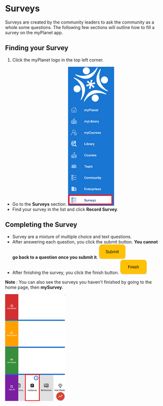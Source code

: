 # Surveys
Surveys are created by the community leaders to ask the community as a whole some questions. The following few sections will outline how to fill a survey on the myPlanet app.

## Finding your Survey
1. Click the myPlanet logo in the top left corner.
- Go to the **Surveys** section.
![Image showing the myPlanet menu sections](images/survey-find1.png)
- Find your survey in the list and click **Record Survey**.  

## Completing the Survey
- Survey are a mixture of multiple choice and text questions.
- After answering each question, you click the submit button. **You cannot go back to a question once you submit it**.
![Image showing the survey submit button](images/survey-submit-button.png)
- After finishing the survey, you click the finish button.
![Image showing the survey finish button](images/survey-finish-button.png)

**Note** : You can also see the surveys you haven't finished by going to the home page, then **mySurvey**.  

![Image showing the home page and highlighting "mySurvey"](images/survey-home-page.png)
